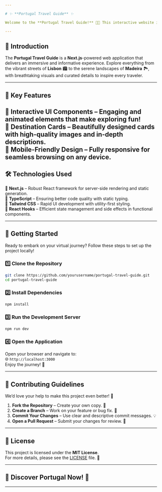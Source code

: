 ```yaml
---

# ✨ **Portugal Travel Guide** ✨ 

Welcome to the **Portugal Travel Guide!** 🌊🏰 This interactive website is your gateway to experiencing the beauty, culture, and history of Portugal. Whether you're planning a real adventure or exploring from the comfort of your home, this platform will take you on a journey through Portugal’s most captivating destinations. 🌞🍷  

---
```


## 🌟 **Introduction**  

The **Portugal Travel Guide** is a **Next.js**-powered web application that delivers an immersive and informative experience. Explore everything from the vibrant streets of **Lisbon** 🏙️ to the serene landscapes of **Madeira** 🏞️, with breathtaking visuals and curated details to inspire every traveler.  

---

## 🎁 **Key Features**  

🎨 **Interactive UI Components** – Engaging and animated elements that make exploring fun!  
📸 **Destination Cards** – Beautifully designed cards with high-quality images and in-depth descriptions.  
📱 **Mobile-Friendly Design** – Fully responsive for seamless browsing on any device.   
---

## 🛠️ **Technologies Used**  

🔹 **Next.js** – Robust React framework for server-side rendering and static generation.  
🔹 **TypeScript** – Ensuring better code quality with static typing.  
🔹 **Tailwind CSS** – Rapid UI development with utility-first styling.  
🔹 **React Hooks** – Efficient state management and side effects in functional components.  

---

## 🚀 **Getting Started**  

Ready to embark on your virtual journey? Follow these steps to set up the project locally!  

### 1️⃣ **Clone the Repository**  
```bash
git clone https://github.com/yourusername/portugal-travel-guide.git
cd portugal-travel-guide
```

### 2️⃣ **Install Dependencies**  
```bash
npm install
```

### 3️⃣ **Run the Development Server**  
```bash
npm run dev
```

### 4️⃣ **Open the Application**  
Open your browser and navigate to:  
🌐 `http://localhost:3000`  
Enjoy the journey! 🎉  

---

## 🎯 **Contributing Guidelines**  

We’d love your help to make this project even better! 🤝  

1. **Fork the Repository** – Create your own copy. 🍴  
2. **Create a Branch** – Work on your feature or bug fix. 🌱  
3. **Commit Your Changes** – Use clear and descriptive commit messages. 💡  
4. **Open a Pull Request** – Submit your changes for review. 🚀  

---

## 📜 **License**  

This project is licensed under the **MIT License**.  
For more details, please see the [LICENSE](LICENSE.txt) file. 📄  

---

## 🌴 **Discover Portugal Now!** 🌴  
 
--- 